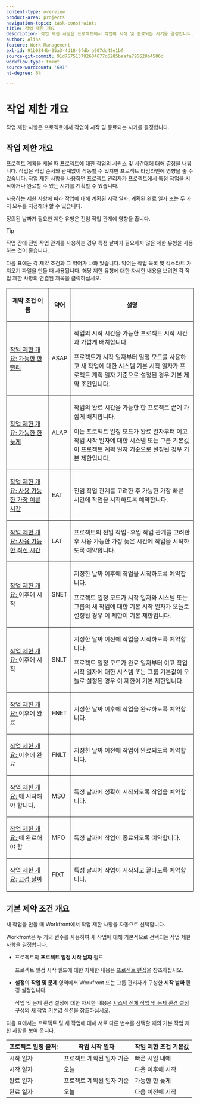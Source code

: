 ```yaml
---
content-type: overview
product-area: projects
navigation-topic: task-constraints
title: 작업 제한 개요
description: 작업 제한 사항은 프로젝트에서 작업이 시작 및 종료되는 시기를 결정합니다.
author: Alina
feature: Work Management
exl-id: 91b0844b-95a3-4d18-9fdb-a907dd42e1bf
source-git-commit: 91d757513792604677d6285baafa795629b4506d
workflow-type: tm+mt
source-wordcount: '691'
ht-degree: 6%

---
```


# 작업 제한 개요

<!-- Audited: 12/2023 -->

작업 제한 사항은 프로젝트에서 작업이 시작 및 종료되는 시기를 결정합니다.

## 작업 제한 개요

프로젝트 계획을 세울 때 프로젝트에 대한 작업의 시퀀스 및 시간대에 대해 결정을 내립니다. 작업은 작업 순서와 관계없이 작동할 수 있지만 프로젝트 타임라인에 영향을 줄 수 있습니다. 작업 제한 사항을 사용하면 프로젝트 관리자가 프로젝트에서 특정 작업을 시작하거나 완료할 수 있는 시기를 계획할 수 있습니다.

사용하는 제한 사항에 따라 작업에 대해 계획된 시작 일자, 계획된 완료 일자 또는 두 가지 모두를 지정해야 할 수 있습니다.

정의된 날짜가 필요한 제한 유형은 전임 작업 관계에 영향을 줍니다.

>[!TIP]
>
>작업 간에 전임 작업 관계를 사용하는 경우 특정 날짜가 필요하지 않은 제한 유형을 사용하는 것이 좋습니다.

다음 표에는 각 제약 조건과 그 약어가 나와 있습니다. 약어는 작업 목록 및 킥스타트 가져오기 파일을 만들 때 사용됩니다. 해당 제한 유형에 대한 자세한 내용을 보려면 각 작업 제한 사항의 연결된 제목을 클릭하십시오.

<table border="1" cellspacing="15" cellpadding="1"> 
 <col> 
 <col> 
 <col>
 <thead> 
  <tr> 
   <th> <p><strong>제약 조건 이름</strong> </p> </th> 
   <th> <p><strong>약어</strong> </p> </th> 
   <th> <p><strong>설명</strong> </p> </th> 
  </tr> 
 </thead> 
 <tbody> 
  <tr> 
   <td scope="col"> <p><a href="../../../manage-work/tasks/task-constraints/as-soon-as-possible.md" class="MCXref xref">작업 제한 개요: 가능한 한 빨리</a> </p> </td> 
   <td scope="col"> <p>ASAP</p> </td>
   <td scope="col"> <p>작업의 시작 시간을 가능한 프로젝트 시작 시간과 가깝게 배치합니다.</p> 
   <p>프로젝트가 시작 일자부터 일정 모드를 사용하고 새 작업에 대한 시스템 기본 시작 일자가 프로젝트 계획 일자 기준으로 설정된 경우 기본 제약 조건입니다. </p>
   </td> 
  </tr> 
  <tr> 
   <td scope="col"> <p><a href="../../../manage-work/tasks/task-constraints/as-late-as-possible.md" class="MCXref xref">작업 제한 개요: 가능한 한 늦게 </a> </p> </td> 
   <td scope="col"> <p>ALAP</p> </td> 
   <td scope="col"> <p>작업의 완료 시간을 가능한 한 프로젝트 끝에 가깝게 배치합니다.</p> 
   <p>이는 프로젝트 일정 모드가 완료 일자부터 이고 작업 시작 일자에 대한 시스템 또는 그룹 기본값이 프로젝트 계획 일자 기준으로 설정된 경우 기본 제한입니다. </p>
   </td> 
  </tr> 
  <tr> 
   <td scope="col"> <p><a href="../../../manage-work/tasks/task-constraints/earliest-available-time.md" class="MCXref xref">작업 제한 개요: 사용 가능한 가장 이른 시간</a> </p> </td> 
   <td scope="col"> <p>EAT</p> </td> 
 <td scope="col"> <p>전임 작업 관계를 고려한 후 가능한 가장 빠른 시간에 작업을 시작하도록 예약합니다.</p> </td>
  </tr> 
  <tr> 
   <td scope="col"> <p><a href="../../../manage-work/tasks/task-constraints/latest-available-time.md" class="MCXref xref">작업 제한 개요: 사용 가능한 최신 시간</a> </p> </td> 
   <td scope="col"> <p>LAT</p> </td> 
   <td scope="col"> <p>프로젝트의 전임 작업-후임 작업 관계를 고려한 후 사용 가능한 가장 늦은 시간에 작업을 시작하도록 예약합니다.</p> </td>
  </tr> 
  <tr> 
   <td scope="col"> <p><a href="../../../manage-work/tasks/task-constraints/start-no-earlier-than.md" class="MCXref xref">작업 제한 개요: </a> 이후에 시작 </p> </td> 
   <td scope="col"> <p>SNET</p> </td> 
   <td scope="col"> <p>지정한 날짜 이후에 작업을 시작하도록 예약합니다.</p> 
   <p>프로젝트 일정 모드가 시작 일자와 시스템 또는 그룹의 새 작업에 대한 기본 시작 일자가 오늘로 설정된 경우 이 제한이 기본 제한입니다.   </td> 
  </tr> 
  <tr> 
   <td scope="col"> <p><a href="../../../manage-work/tasks/task-constraints/start-no-later-than.md" class="MCXref xref">작업 제한 개요: </a> 이후에 시작 </p> </td> 
   <td scope="col"> <p>SNLT</p> </td> 
   <td scope="col"> <p>지정한 날짜 이전에 작업을 시작하도록 예약합니다.</p> 
   <p>프로젝트 일정 모드가 완료 일자부터 이고 작업 시작 일자에 대한 시스템 또는 그룹 기본값이 오늘로 설정된 경우 이 제한이 기본 제한입니다. 
   </td> 
  </tr> 
  <tr> 
   <td scope="col"> <p><a href="../../../manage-work/tasks/task-constraints/finish-no-earlier-than.md" class="MCXref xref">작업 제한 개요: </a> 이후에 완료 </p> </td> 
   <td scope="col"> <p>FNET</p> </td>
   <td scope="col"> <p>지정한 날짜 이후에 작업을 완료하도록 예약합니다.</p> </td> 
  </tr> 
  <tr> 
   <td scope="col"> <p><a href="../../../manage-work/tasks/task-constraints/finish-no-later-than.md" class="MCXref xref">작업 제한 개요: </a> 이후에 완료 </p> </td> 
   <td scope="col"> <p>FNLT</p> </td> 
   <td scope="col"> <p>지정한 날짜 이전에 작업이 완료되도록 예약합니다.</p> </td> 
  </tr> 
  <tr> 
   <td> <p><a href="../../../manage-work/tasks/task-constraints/must-start-on.md" class="MCXref xref">작업 제한 개요: </a>에 시작해야 합니다. </p> </td> 
   <td scope="col"> <p>MSO</p> </td> 
   <td scope="col"> <p>특정 날짜에 정확히 시작되도록 작업을 예약합니다.</p> </td> 
  </tr> 
  <tr> 
   <td> <p><a href="../../../manage-work/tasks/task-constraints/must-finish-on.md" class="MCXref xref">작업 제한 개요: </a>에 완료해야 함 </p> </td> 
   <td scope="col"> <p>MFO</p> </td> 
   <td scope="col"> <p>특정 날짜에 작업이 종료되도록 예약합니다.</p> </td>
  </tr> 
  <tr> 
   <td> <p><a href="../../../manage-work/tasks/task-constraints/fixed-dates.md" class="MCXref xref">작업 제한 개요: 고정 날짜</a> </p> </td> 
   <td> <p>FIXT</p> </td> 
   <td> <p>특정 날짜에 작업이 시작되고 끝나도록 예약합니다.</p> </td> 
  </tr> 
 </tbody> 
</table>

## 기본 제약 조건 개요

새 작업을 만들 때 Workfront에서 작업 제한 사항을 자동으로 선택합니다.

Workfront은 두 개의 변수를 사용하여 새 작업에 대해 기본적으로 선택되는 작업 제한 사항을 결정합니다.

* 프로젝트의 **프로젝트 일정 시작 날짜** 필드.

  프로젝트 일정 시작 필드에 대한 자세한 내용은 [프로젝트 편집](../../../manage-work/projects/manage-projects/edit-projects.md)을 참조하십시오.

* **설정**&#x200B;의 **작업 및 문제** 영역에서 Workfront 또는 그룹 관리자가 구성한 **시작 날짜** 환경 설정입니다.

  작업 및 문제 환경 설정에 대한 자세한 내용은 [시스템 전체 작업 및 문제 환경 설정 구성](../../../administration-and-setup/set-up-workfront/configure-system-defaults/set-task-issue-preferences.md)의 [새 작업 기본값](../../../administration-and-setup/set-up-workfront/configure-system-defaults/set-task-issue-preferences.md#new-task-defaults) 섹션을 참조하십시오.

다음 표에서는 프로젝트 및 새 작업에 대해 서로 다른 변수를 선택할 때의 기본 작업 제한 사항을 보여 줍니다.

| 프로젝트 일정 출처: | 작업 시작 일자 | 작업 제한 조건 기본값 |
|---|---|---|
| 시작 일자 | 프로젝트 계획된 일자 기준 | 빠른 시일 내에 |
| 시작 일자 | 오늘 | 다음 이후에 시작 |
| 완료 일자 | 프로젝트 계획된 일자 기준 | 가능한 한 늦게 |
| 완료 일자 | 오늘 | 다음 이전에 시작 |
